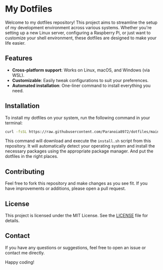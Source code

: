 # My Dotfiles

Welcome to my dotfiles repository! This project aims to streamline the setup of my development environment across various systems. Whether you're setting up a new Linux server, configuring a Raspberry Pi, or just want to customize your shell environment, these dotfiles are designed to make your life easier.

## Features

- **Cross-platform support**: Works on Linux, macOS, and Windows (via WSL).
- **Customizable**: Easily tweak configurations to suit your preferences.
- **Automated installation**: One-liner command to install everything you need.

## Installation

To install my dotfiles on your system, run the following command in your terminal:

```bash
curl -fsSL https://raw.githubusercontent.com/Paranoia8972/dotfiles/main/install.sh | sudo bash
```

This command will download and execute the `install.sh` script from this repository. It will automatically detect your operating system and install the necessary packages using the appropriate package manager. And put the dotfiles in the right places.


## Contributing

Feel free to fork this repository and make changes as you see fit. If you have improvements or additions, please open a pull request.

## License

This project is licensed under the MIT License. See the [LICENSE](LICENSE) file for details.

## Contact

If you have any questions or suggestions, feel free to open an issue or contact me directly.

Happy coding!
